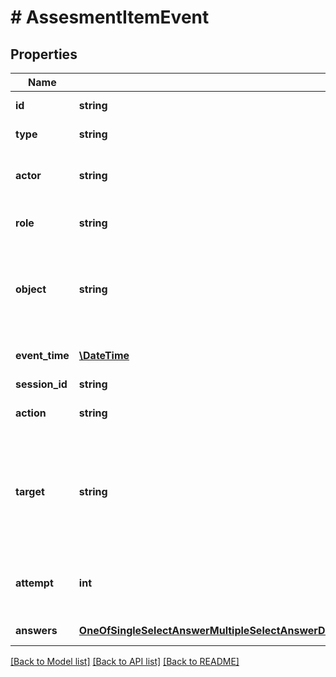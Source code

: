 # # AssesmentItemEvent

## Properties

Name | Type | Description | Notes
------------ | ------------- | ------------- | -------------
**id** | **string** | a unique id for this event | 
**type** | **string** | the type of the event | 
**actor** | **string** | string containing the userid of the actor | 
**role** | **string** | string containing the role of the actor | [optional] 
**object** | **string** | the content identifier of the digital resource this event relates to. This is the stream identifier. | 
**event_time** | [**\DateTime**](\DateTime.md) | timestamp on which the event occured | 
**session_id** | **string** | id of the session | [optional] 
**action** | **string** | the specific action that is recorded | 
**target** | **string** | Assignment within the object the answer belongs to. This must be the contentidentifier that matches the standard. | 
**attempt** | **int** | Id of the attempt, you can use the attempt count for this 1, 2, 3 ... | 
**answers** | [**OneOfSingleSelectAnswerMultipleSelectAnswerDrawingAnswerTextEntryAnswerGapMatchAnswerGraphicGapMatchAnswerCoupleAssociateAnswerAcrosticPuzzleAnswerOpenQuestionAnswerGraphicHotspotAnswerGraphicAssociateAnswerSequencingAnswerInlineChoiceAnswerSingleChoiceMatrixAnswerMultipleChoiceMatrixAnswerTextHighlightAnswer[]**](OneOfSingleSelectAnswerMultipleSelectAnswerDrawingAnswerTextEntryAnswerGapMatchAnswerGraphicGapMatchAnswerCoupleAssociateAnswerAcrosticPuzzleAnswerOpenQuestionAnswerGraphicHotspotAnswerGraphicAssociateAnswerSequencingAnswerInlineChoiceAnswerSingleChoiceMatrixAnswerMultipleChoiceMatrixAnswerTextHighlightAnswer.md) | Answers given by the student | [optional] 

[[Back to Model list]](../../README.md#documentation-for-models) [[Back to API list]](../../README.md#documentation-for-api-endpoints) [[Back to README]](../../README.md)


